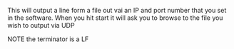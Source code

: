This will output a line form a file out vai an IP and port number that you set in the software. When you hit start it will ask you to browse to the file you wish to output via UDP


NOTE the terminator is a LF 
